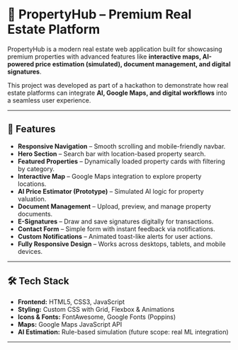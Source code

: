 # 🏡 PropertyHub – Premium Real Estate Platform  

PropertyHub is a modern real estate web application built for showcasing premium properties with advanced features like **interactive maps, AI-powered price estimation (simulated), document management, and digital signatures**.  

This project was developed as part of a hackathon to demonstrate how real estate platforms can integrate **AI, Google Maps, and digital workflows** into a seamless user experience.  

---

## 🚀 Features  

- **Responsive Navigation** – Smooth scrolling and mobile-friendly navbar.  
- **Hero Section** – Search bar with location-based property search.  
- **Featured Properties** – Dynamically loaded property cards with filtering by category.  
- **Interactive Map** – Google Maps integration to explore property locations.  
- **AI Price Estimator (Prototype)** – Simulated AI logic for property valuation.  
- **Document Management** – Upload, preview, and manage property documents.  
- **E-Signatures** – Draw and save signatures digitally for transactions.  
- **Contact Form** – Simple form with instant feedback via notifications.  
- **Custom Notifications** – Animated toast-like alerts for user actions.  
- **Fully Responsive Design** – Works across desktops, tablets, and mobile devices.  

---

## 🛠️ Tech Stack  

- **Frontend:** HTML5, CSS3, JavaScript 
- **Styling:** Custom CSS with Grid, Flexbox & Animations  
- **Icons & Fonts:** FontAwesome, Google Fonts (Poppins)  
- **Maps:** Google Maps JavaScript API  
- **AI Estimation:** Rule-based simulation (future scope: real ML integration)  

---



